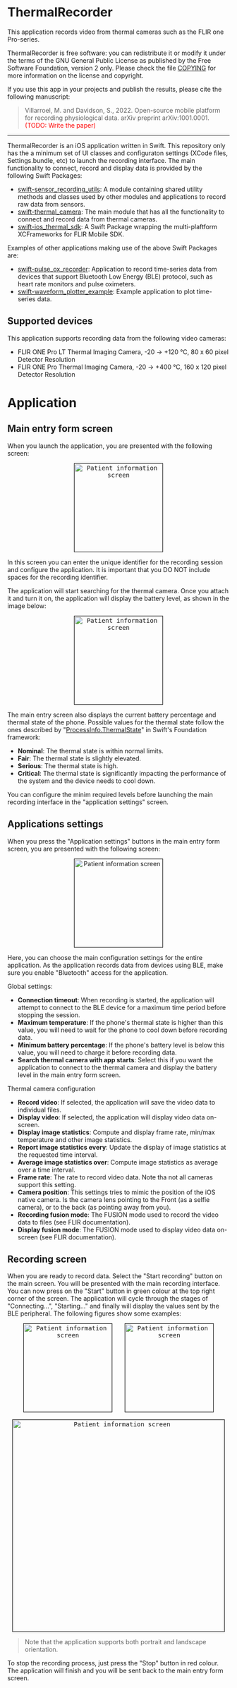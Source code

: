 # ThermalRecorder

This application records video from thermal cameras such as the FLIR one Pro-series.

ThermalRecorder is free software: you can redistribute it or modify
it under the terms of the GNU General Public License as published by the
Free Software Foundation, version 2 only. Please check the file [COPYING](COPYING) for more information on the license and copyright.

If you use this app in your projects and publish the results, please cite the following manuscript:

> Villarroel, M. and Davidson, S., 2022. Open-source mobile platform for recording physiological data. arXiv preprint arXiv:1001.0001.
<span style="color:red">(TODO: Write the paper)</span>

---

ThermalRecorder is an iOS application written in Swift. This repository only has the a minimum set of UI classes and configuraton settings (XCode files, Settings.bundle, etc) to launch the recording interface. The main functionality to connect, record and display data is provided by the following Swift Packages:

- [swift-sensor_recording_utils](https://github.com/maurovm/swift-sensor_recording_utils): A module containing shared utility methods and classes used by other modules and applications to record raw data from sensors. 
- [swift-thermal_camera](https://github.com/maurovm/swift-thermal_camera): The main module that has all the functionality to connect and record data from thermal cameras. 
- [swift-ios_thermal_sdk](https://github.com/maurovm/swift-ios_thermal_sdk): A Swift Package wrapping the multi-plaftform XCFrameworks for FLIR Mobile SDK.

Examples of other applications making use of the above Swift Packages are:

- [swift-pulse_ox_recorder](https://github.com/maurovm/swift-pulse_ox_recorder): Application to record time-series data from devices that support Bluetooth Low Energy (BLE) protocol, such as heart rate monitors and pulse oximeters.
- [swift-waveform_plotter_example](https://github.com/maurovm/swift-waveform_plotter_example): Example application to plot time-series data.


## Supported devices

This application supports recording data from the following video cameras:

- FLIR ONE Pro LT Thermal Imaging Camera, -20 → +120 °C, 80 x 60 pixel Detector Resolution
- FLIR ONE Pro Thermal Imaging Camera, -20 → +400 °C, 160 x 120 pixel Detector Resolution

# Application

## Main entry form screen

When you launch the application, you are presented with the following screen:


<p align="center">
    <kbd><img src="./doc/figures/patient_view_searching.png" alt="Patient information screen" width="200" border=1 /></kbd>
</p

In this screen you can enter the unique identifier for the recording session and configure the application. It is important that you DO NOT include spaces for the recording identifier.
    
The application will start searching for the thermal camera. Once you attach it and turn it on, the application will display the battery level, as shown in the image below:

<p align="center">
    <kbd><img src="./doc/figures/patient_view_thermal.png" alt="Patient information screen" width="200" border=1 /></kbd>
</p>


The main entry screen also displays the current battery percentage and thermal state of the phone. Possible values for the thermal state follow the ones described by "[ProcessInfo.ThermalState](https://developer.apple.com/documentation/foundation/processinfo/thermalstate)" in Swift's Foundation framework:

- **Nominal**: The thermal state is within normal limits.
- **Fair**: The thermal state is slightly elevated.
- **Serious**: The thermal state is high.
- **Critical**: The thermal state is significantly impacting the performance of the system and the device needs to cool down.

You can configure the minim required levels before launching the main recording interface in the "application settings" screen.


## Applications settings

When you press the "Application settings" buttons in the main entry form screen, you are presented with the following screen:

    
<p align="center">
    <img src="./doc/figures/app_settings.png" alt="Patient information screen" width="200" border=1 />
</p>

    
Here, you can choose the main configuration settings for the entire application. As the application records data from devices using BLE, make sure you enable "Bluetooth" access for the application.

Global settings:

- **Connection timeout**: When recording is started, the application will attempt to connect to the BLE device for a maximum time period before stopping the session.
- **Maximum temperature**: If the phone's thermal state is higher than this value, you will need to wait for the phone to cool down before recording data. 
- **Minimum battery percentage**: If the phone's battery level is below this value, you will need to charge it before recording data.
- **Search thermal camera with app starts**: Select this if you want the application to connect to the thermal camera and display the battery level in the main entry form screen.

Thermal camera configuration
- **Record video**: If selected, the application will save the video data to individual files.
- **Display video**: If selected, the application will display video data on-screen.
- **Display image statistics**: Compute and display frame rate, min/max temperature and other image statistics.
- **Report image statistics every**: Update the display of image statistics at the requested time interval.
- **Average image statistics over**: Compute image statistics as average over a time interval.
- **Frame rate**: The rate to record video data. Note tha not all cameras support this setting.
- **Camera position**: This settings tries to mimic the position of the iOS native camera. Is the camera lens pointing to the Front (as a selfie camera), or to the back (as pointing away from you).
- **Recording fusion mode**: The FUSION mode used to record the video data to files (see FLIR documentation).
- **Display fusion mode**: The FUSION mode used to display video data on-screen (see FLIR documentation).

## Recording screen

When you are ready to record data. Select the "Start recording" button on the main screen. You will be presented with the main recording interface. You can now press on the "Start" button in green colour at the top right corner of the screen. The application will cycle through the stages of "Connecting...", "Starting..." and finally will display the values sent by the BLE peripheral. The following figures show some examples:

    
<p align="center">
    <kbd><img src="./doc/figures/connecting.png" alt="Patient information screen" width="200" border=1 /></kbd>
    &nbsp; &nbsp; &nbsp;
    <kbd><img src="./doc/figures/recording_portrait.png" alt="Patient information screen" width="200" border=1 /></kbd>
</p>
<p align="center">
    <kbd><img src="./doc/figures/recording_landscape.png" alt="Patient information screen" width="480" border=1 /></kbd>
</p>


> Note that the application supports both portrait and landscape orientation.


To stop the recording process, just press the "Stop" button in red colour. The application will finish and you will be sent back to the main entry form screen.

